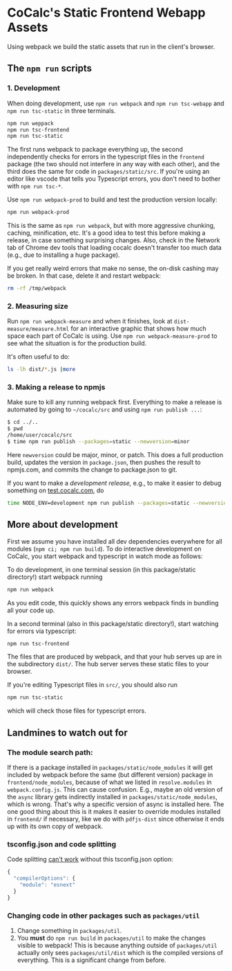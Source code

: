 # CoCalc's Static Frontend Webapp Assets

Using webpack we build the static assets that run in the client's browser.

## The `npm run` scripts

### 1. Development

When doing development, use `npm run webpack` and `npm run tsc-webapp` and `npm run tsc-static` in three terminals.

```sh
npm run weppack
npm run tsc-frontend
npm run tsc-static
```

The first runs webpack to package everything up, the second independently checks for errors in the typescript files in the `frontend` package (the two should not interfere in any way with each other), and the third does the same for code in `packages/static/src`. If you're using an editor like vscode that tells you Typescript errors, you don't need to bother with `npm run tsc-*`.

Use `npm run webpack-prod` to build and test the production version locally:

```sh
npm run webpack-prod
```

This is the same as `npm run webpack`, but with more aggressive chunking, caching, minification, etc. It's a good idea to test this before making a release, in case something surprising changes.  Also, check in the Network tab of Chrome dev tools that loading cocalc doesn't transfer too much data (e.g., due to installing a huge package).

If you get really weird errors that make no sense, the on-disk cashing may be broken.  In that case, delete it and restart webpack:

```sh
rm -rf /tmp/webpack
```

### 2. Measuring size

Run `npm run webpack-measure` and when it finishes, look at `dist-measure/measure.html` for an interactive graphic that shows how much space each part of CoCalc is using.  Use `npm run webpack-measure-prod` to see what the situation is for the production build.

It's often useful to do:

```sh
ls -lh dist/*.js |more
```

### 3. Making a release to npmjs

Make sure to kill any running webpack first.  Everything to make a release is automated by going to `~/cocalc/src` and using `npm run publish ...`:

```sh
$ cd ../..
$ pwd
/home/user/cocalc/src
$ time npm run publish --packages=static --newversion=minor
```

Here `newversion` could be major, minor, or patch.  This does a full production build, updates 
the version in `package.json`, then pushes the result to npmjs.com, and commits the change 
to package.json to git.

If you want to make a _development release,_ e.g., to make it easier to debug something on [test.cocalc.com](http://test.cocalc.com), do

```sh
time NODE_ENV=development npm run publish --packages=static --newversion=minor
```

## More about development

First we assume you have installed all dev dependencies everywhere for all modules (`npm ci; npm run build`). To do interactive development on CoCalc, you start webpack and typescript in watch mode as follows:

To do development, in one terminal session (in this package/static directory!) start webpack running

```sh
npm run webpack
```

As you edit code, this quickly shows any errors webpack finds in bundling
all your code up.

In a second terminal (also in this package/static directory!), start watching for errors via typescript:

```sh
npm run tsc-frontend
```

The files that are produced by webpack, and that your hub serves up are in the subdirectory `dist/`.  The hub server serves these static files to your browser.

If you're editing Typescript files in `src/`, you should also run

```sh
npm run tsc-static
```

which will check those files for typescript errors.

## Landmines to watch out for

### The module search path:

If there is a package installed in `packages/static/node_modules` it will get included by webpack before the same (but different version) package in `frontend/node_modules`, because of what we listed in `resolve.modules` in `webpack.config.js`. This can cause confusion. E.g., maybe an old version of the `async` library gets indirectly installed in `packages/static/node_modules`, which is wrong. That's why a specific version of async is installed here. The one good thing about this is it makes it easier to override modules installed in `frontend/` if necessary, like we do with `pdfjs-dist` since otherwise it ends up with its own copy of webpack.

### tsconfig.json and code splitting

Code splitting [can't work](https://davidea.st/articles/webpack-typescript-code-split-wont-work) without this tsconfig.json option:

```js
{
  "compilerOptions": {
    "module": "esnext"
  }
}
```

### Changing code in other packages such as `packages/util`

1. Change something in `packages/util`.
2. You **must** do `npm run build` in `packages/util` to make the changes visible to webpack!  This is because anything outside of `packages/util` actually only sees `packages/util/dist` which is the compiled versions of everything.   This is a significant change from before.
